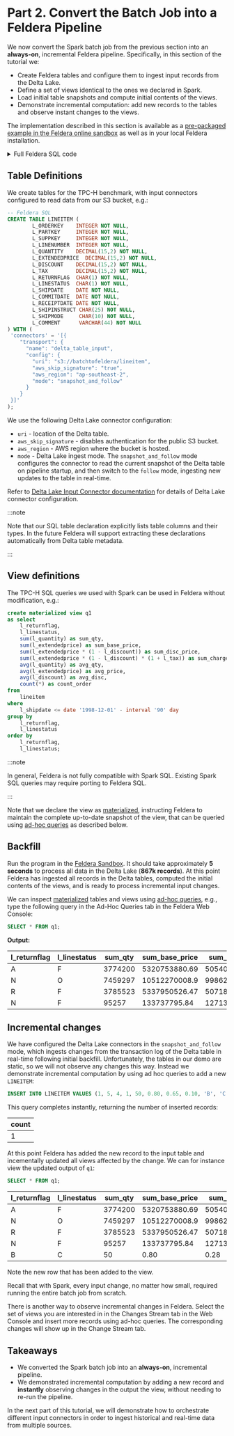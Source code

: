 # Part 2. Convert the Batch Job into a Feldera Pipeline

We now convert the Spark batch job from the previous section into an
**always-on**, incremental Feldera pipeline.
Specifically, in this section of the tutorial we:

- Create Feldera tables and configure them to ingest input records from the Delta Lake.
- Define a set of views identical to the ones we declared in Spark.
- Load initial table snapshots and compute initial contents of the views.
- Demonstrate incremental computation: add new records to the tables and observe
  instant changes to the views.


The implementation described in this section is available as a
[pre-packaged example in the Feldera online sandbox](https://try.feldera.com/create/?name=accelerating-batch-analytics)
as well as in your local Feldera installation.

<details>
<summary> Full Feldera SQL code </summary>

```sql
CREATE TABLE LINEITEM (
        L_ORDERKEY    INTEGER NOT NULL,
        L_PARTKEY     INTEGER NOT NULL,
        L_SUPPKEY     INTEGER NOT NULL,
        L_LINENUMBER  INTEGER NOT NULL,
        L_QUANTITY    DECIMAL(15,2) NOT NULL,
        L_EXTENDEDPRICE  DECIMAL(15,2) NOT NULL,
        L_DISCOUNT    DECIMAL(15,2) NOT NULL,
        L_TAX         DECIMAL(15,2) NOT NULL,
        L_RETURNFLAG  CHAR(1) NOT NULL,
        L_LINESTATUS  CHAR(1) NOT NULL,
        L_SHIPDATE    DATE NOT NULL,
        L_COMMITDATE  DATE NOT NULL,
        L_RECEIPTDATE DATE NOT NULL,
        L_SHIPINSTRUCT CHAR(25) NOT NULL,
        L_SHIPMODE     CHAR(10) NOT NULL,
        L_COMMENT      VARCHAR(44) NOT NULL
) WITH (
 'connectors' = '[{
    "transport": {
      "name": "delta_table_input",
      "config": {
        "uri": "s3://batchtofeldera/lineitem",
        "aws_skip_signature": "true",
        "aws_region": "ap-southeast-2",
        "mode": "snapshot_and_follow"
      }
    }
 }]'
);

CREATE TABLE ORDERS  (
        O_ORDERKEY       INTEGER NOT NULL,
        O_CUSTKEY        INTEGER NOT NULL,
        O_ORDERSTATUS    CHAR(1) NOT NULL,
        O_TOTALPRICE     DECIMAL(15,2) NOT NULL,
        O_ORDERDATE      DATE NOT NULL,
        O_ORDERPRIORITY  CHAR(15) NOT NULL,
        O_CLERK          CHAR(15) NOT NULL,
        O_SHIPPRIORITY   INTEGER NOT NULL,
        O_COMMENT        VARCHAR(79) NOT NULL
) WITH (
 'connectors' = '[{
    "transport": {
      "name": "delta_table_input",
      "config": {
        "uri": "s3://batchtofeldera/orders",
        "aws_skip_signature": "true",
        "aws_region": "ap-southeast-2",
        "mode": "snapshot_and_follow"
      }
    }
 }]'
);

CREATE TABLE PART (
        P_PARTKEY     INTEGER NOT NULL,
        P_NAME        VARCHAR(55) NOT NULL,
        P_MFGR        CHAR(25) NOT NULL,
        P_BRAND       CHAR(10) NOT NULL,
        P_TYPE        VARCHAR(25) NOT NULL,
        P_SIZE        INTEGER NOT NULL,
        P_CONTAINER   CHAR(10) NOT NULL,
        P_RETAILPRICE DECIMAL(15,2) NOT NULL,
        P_COMMENT     VARCHAR(23) NOT NULL
) WITH (
 'connectors' = '[{
    "transport": {
      "name": "delta_table_input",
      "config": {
        "uri": "s3://batchtofeldera/part",
        "aws_skip_signature": "true",
        "aws_region": "ap-southeast-2",
        "mode": "snapshot_and_follow"
      }
    }
 }]'
);

CREATE TABLE CUSTOMER (
        C_CUSTKEY     INTEGER NOT NULL,
        C_NAME        VARCHAR(25) NOT NULL,
        C_ADDRESS     VARCHAR(40) NOT NULL,
        C_NATIONKEY   INTEGER NOT NULL,
        C_PHONE       CHAR(15) NOT NULL,
        C_ACCTBAL     DECIMAL(15,2)   NOT NULL,
        C_MKTSEGMENT  CHAR(10) NOT NULL,
        C_COMMENT     VARCHAR(117) NOT NULL
) WITH (
 'connectors' = '[{
    "transport": {
      "name": "delta_table_input",
      "config": {
        "uri": "s3://batchtofeldera/customer",
        "aws_skip_signature": "true",
        "aws_region": "ap-southeast-2",
        "mode": "snapshot_and_follow"
      }
    }
 }]'
);

CREATE TABLE SUPPLIER (
        S_SUPPKEY     INTEGER NOT NULL,
        S_NAME        CHAR(25) NOT NULL,
        S_ADDRESS     VARCHAR(40) NOT NULL,
        S_NATIONKEY   INTEGER NOT NULL,
        S_PHONE       CHAR(15) NOT NULL,
        S_ACCTBAL     DECIMAL(15,2) NOT NULL,
        S_COMMENT     VARCHAR(101) NOT NULL
) WITH (
 'connectors' = '[{
    "transport": {
      "name": "delta_table_input",
      "config": {
        "uri": "s3://batchtofeldera/supplier",
        "aws_skip_signature": "true",
        "aws_region": "ap-southeast-2",
        "mode": "snapshot_and_follow"
      }
    }
 }]'
);

CREATE TABLE PARTSUPP (
        PS_PARTKEY     INTEGER NOT NULL,
        PS_SUPPKEY     INTEGER NOT NULL,
        PS_AVAILQTY    INTEGER NOT NULL,
        PS_SUPPLYCOST  DECIMAL(15,2)  NOT NULL,
        PS_COMMENT     VARCHAR(199) NOT NULL
) WITH (
 'connectors' = '[{
    "transport": {
      "name": "delta_table_input",
      "config": {
        "uri": "s3://batchtofeldera/partsupp",
        "aws_skip_signature": "true",
        "aws_region": "ap-southeast-2",
        "mode": "snapshot_and_follow"
      }
    }
 }]'
);

CREATE TABLE NATION  (
        N_NATIONKEY  INTEGER NOT NULL,
        N_NAME       CHAR(25) NOT NULL,
        N_REGIONKEY  INTEGER NOT NULL,
        N_COMMENT    VARCHAR(152)
) WITH (
 'connectors' = '[{
    "transport": {
      "name": "delta_table_input",
      "config": {
        "uri": "s3://batchtofeldera/nation",
        "aws_skip_signature": "true",
        "aws_region": "ap-southeast-2",
        "mode": "snapshot_and_follow"
      }
    }
 }]'
);

CREATE TABLE REGION  (
        R_REGIONKEY  INTEGER NOT NULL,
        R_NAME       CHAR(25) NOT NULL,
        R_COMMENT    VARCHAR(152)
) WITH (
 'connectors' = '[{
    "transport": {
      "name": "delta_table_input",
      "config": {
        "uri": "s3://batchtofeldera/region",
        "aws_skip_signature": "true",
        "aws_region": "ap-southeast-2",
        "mode": "snapshot_and_follow"
      }
    }
 }]'
);

create materialized view q1
as select
	l_returnflag,
	l_linestatus,
	sum(l_quantity) as sum_qty,
	sum(l_extendedprice) as sum_base_price,
	sum(l_extendedprice * (1 - l_discount)) as sum_disc_price,
	sum(l_extendedprice * (1 - l_discount) * (1 + l_tax)) as sum_charge,
	avg(l_quantity) as avg_qty,
	avg(l_extendedprice) as avg_price,
	avg(l_discount) as avg_disc,
	count(*) as count_order
from
	lineitem
where
	l_shipdate <= date '1998-12-01' - interval '90' day
group by
	l_returnflag,
	l_linestatus
order by
	l_returnflag,
	l_linestatus;

create materialized view q2
as select
	s_acctbal,
	s_name,
	n_name,
	p_partkey,
	p_mfgr,
	s_address,
	s_phone,
	s_comment
from
	part,
	supplier,
	partsupp,
	nation,
	region
where
	p_partkey = ps_partkey
	and s_suppkey = ps_suppkey
	and p_size = 15
	and p_type like '%BRASS'
	and s_nationkey = n_nationkey
	and n_regionkey = r_regionkey
	and r_name = 'EUROPE'
	and ps_supplycost = (
		select
			min(ps_supplycost)
		from
			partsupp,
			supplier,
			nation,
			region
		where
			p_partkey = ps_partkey
			and s_suppkey = ps_suppkey
			and s_nationkey = n_nationkey
			and n_regionkey = r_regionkey
			and r_name = 'EUROPE'
	)
order by
	s_acctbal desc,
	n_name,
	s_name,
	p_partkey
limit 100;

create materialized view q3
as select
	l_orderkey,
	sum(l_extendedprice * (1 - l_discount)) as revenue,
	o_orderdate,
	o_shippriority
from
	customer,
	orders,
	lineitem
where
	c_mktsegment = 'BUILDING'
	and c_custkey = o_custkey
	and l_orderkey = o_orderkey
	and o_orderdate < date '1995-03-15'
	and l_shipdate > date '1995-03-15'
group by
	l_orderkey,
	o_orderdate,
	o_shippriority
order by
	revenue desc,
	o_orderdate
limit 10;

create materialized view q4
as select
	o_orderpriority,
	count(*) as order_count
from
	orders
where
	o_orderdate >= date '1993-07-01'
	and o_orderdate < date '1993-07-01' + interval '3' month
	and exists (
		select
			*
		from
			lineitem
		where
			l_orderkey = o_orderkey
			and l_commitdate < l_receiptdate
	)
group by
	o_orderpriority
order by
	o_orderpriority;

create materialized view q5
as select
	n_name,
	sum(l_extendedprice * (1 - l_discount)) as revenue
from
	customer,
	orders,
	lineitem,
	supplier,
	nation,
	region
where
	c_custkey = o_custkey
	and l_orderkey = o_orderkey
	and l_suppkey = s_suppkey
	and c_nationkey = s_nationkey
	and s_nationkey = n_nationkey
	and n_regionkey = r_regionkey
	and r_name = 'ASIA'
	and o_orderdate >= date '1994-01-01'
	and o_orderdate < date '1994-01-01' + interval '1' year
group by
	n_name
order by
	revenue desc;

create materialized view q6
as select
	sum(l_extendedprice * l_discount) as revenue
from
	lineitem
where
	l_shipdate >= date '1994-01-01'
	and l_shipdate < date '1994-01-01' + interval '1' year
	and l_discount between .06 - 0.01 and .06 + 0.01
	and l_quantity < 24;

create materialized view q7
as select
	supp_nation,
	cust_nation,
	l_year,
	sum(volume) as revenue
from
	(
		select
			n1.n_name as supp_nation,
			n2.n_name as cust_nation,
			year(l_shipdate) as l_year,
			l_extendedprice * (1 - l_discount) as volume
		from
			supplier,
			lineitem,
			orders,
			customer,
			nation n1,
			nation n2
		where
			s_suppkey = l_suppkey
			and o_orderkey = l_orderkey
			and c_custkey = o_custkey
			and s_nationkey = n1.n_nationkey
			and c_nationkey = n2.n_nationkey
			and (
				(n1.n_name = 'FRANCE' and n2.n_name = 'GERMANY')
				or (n1.n_name = 'GERMANY' and n2.n_name = 'FRANCE')
			)
			and l_shipdate between date '1995-01-01' and date '1996-12-31'
	) as shipping
group by
	supp_nation,
	cust_nation,
	l_year
order by
	supp_nation,
	cust_nation,
	l_year;


create materialized view q8
as select
	o_year,
	sum(case
		when nation = 'BRAZIL' then volume
		else 0
	end) / sum(volume) as mkt_share
from
	(
		select
			year(o_orderdate) as o_year,
			l_extendedprice * (1 - l_discount) as volume,
			n2.n_name as nation
		from
			part,
			supplier,
			lineitem,
			orders,
			customer,
			nation n1,
			nation n2,
			region
		where
			p_partkey = l_partkey
			and s_suppkey = l_suppkey
			and l_orderkey = o_orderkey
			and o_custkey = c_custkey
			and c_nationkey = n1.n_nationkey
			and n1.n_regionkey = r_regionkey
			and r_name = 'AMERICA'
			and s_nationkey = n2.n_nationkey
			and o_orderdate between date '1995-01-01' and date '1996-12-31'
			and p_type = 'ECONOMY ANODIZED STEEL'
	) as all_nations
group by
	o_year
order by
	o_year;

create materialized view q9
as select
	nation,
	o_year,
	sum(amount) as sum_profit
from
	(
		select
			n_name as nation,
			year(o_orderdate) as o_year,
			l_extendedprice * (1 - l_discount) - ps_supplycost * l_quantity as amount
		from
			part,
			supplier,
			lineitem,
			partsupp,
			orders,
			nation
		where
			s_suppkey = l_suppkey
			and ps_suppkey = l_suppkey
			and ps_partkey = l_partkey
			and p_partkey = l_partkey
			and o_orderkey = l_orderkey
			and s_nationkey = n_nationkey
			and p_name like '%green%'
	) as profit
group by
	nation,
	o_year
order by
	nation,
	o_year desc;


create materialized view q10
as select
	c_custkey,
	c_name,
	sum(l_extendedprice * (1 - l_discount)) as revenue,
	c_acctbal,
	n_name,
	c_address,
	c_phone,
	c_comment
from
	customer,
	orders,
	lineitem,
	nation
where
	c_custkey = o_custkey
	and l_orderkey = o_orderkey
	and o_orderdate >= date '1993-10-01'
	and o_orderdate < date '1993-10-01' + interval '3' month
	and l_returnflag = 'R'
	and c_nationkey = n_nationkey
group by
	c_custkey,
	c_name,
	c_acctbal,
	c_phone,
	n_name,
	c_address,
	c_comment
order by
	revenue desc
limit 20;
```
</details>


## Table Definitions

We create tables for the TPC-H benchmark, with input connectors configured to
read data from our S3 bucket, e.g.:

```sql
-- Feldera SQL
CREATE TABLE LINEITEM (
        L_ORDERKEY    INTEGER NOT NULL,
        L_PARTKEY     INTEGER NOT NULL,
        L_SUPPKEY     INTEGER NOT NULL,
        L_LINENUMBER  INTEGER NOT NULL,
        L_QUANTITY    DECIMAL(15,2) NOT NULL,
        L_EXTENDEDPRICE  DECIMAL(15,2) NOT NULL,
        L_DISCOUNT    DECIMAL(15,2) NOT NULL,
        L_TAX         DECIMAL(15,2) NOT NULL,
        L_RETURNFLAG  CHAR(1) NOT NULL,
        L_LINESTATUS  CHAR(1) NOT NULL,
        L_SHIPDATE    DATE NOT NULL,
        L_COMMITDATE  DATE NOT NULL,
        L_RECEIPTDATE DATE NOT NULL,
        L_SHIPINSTRUCT CHAR(25) NOT NULL,
        L_SHIPMODE     CHAR(10) NOT NULL,
        L_COMMENT      VARCHAR(44) NOT NULL
) WITH (
 'connectors' = '[{
    "transport": {
      "name": "delta_table_input",
      "config": {
        "uri": "s3://batchtofeldera/lineitem",
        "aws_skip_signature": "true",
        "aws_region": "ap-southeast-2",
        "mode": "snapshot_and_follow"
      }
    }
 }]'
);
```

We use the following Delta Lake connector configuration:

- `uri` - location of the Delta table.
- `aws_skip_signature` - disables authentication for the public S3 bucket.
- `aws_region` - AWS region where the bucket is hosted.
- `mode` - Delta Lake ingest mode. The `snapshot_and_follow` mode configures the
  connector to read the current snapshot of the Delta table on pipeline startup,
and then switch to the `follow` mode, ingesting new updates to the table in
real-time.

Refer to [Delta Lake Input Connector documentation](/connectors/sources/delta)
for details of Delta Lake connector configuration.

:::note

Note that our SQL table declaration explicitly lists table columns and their
types.  In the future Feldera will support extracting these declarations
automatically from Delta table metadata.

:::

## View definitions

The TPC-H SQL queries we used with Spark can be used in Feldera without
modification, e.g.:

```sql
create materialized view q1
as select
	l_returnflag,
	l_linestatus,
	sum(l_quantity) as sum_qty,
	sum(l_extendedprice) as sum_base_price,
	sum(l_extendedprice * (1 - l_discount)) as sum_disc_price,
	sum(l_extendedprice * (1 - l_discount) * (1 + l_tax)) as sum_charge,
	avg(l_quantity) as avg_qty,
	avg(l_extendedprice) as avg_price,
	avg(l_discount) as avg_disc,
	count(*) as count_order
from
	lineitem
where
	l_shipdate <= date '1998-12-01' - interval '90' day
group by
	l_returnflag,
	l_linestatus
order by
	l_returnflag,
	l_linestatus;
```

:::note

In general, Feldera is not fully compatible with Spark SQL. Existing Spark SQL queries
may require porting to Feldera SQL.

:::


Note that we declare the view as [materialized](/sql/materialized), instructing Feldera
to maintain the complete up-to-date snapshot of the view, that can be queried
using [ad-hoc queries](/sql/ad-hoc) as described below.


## Backfill

Run the program in the [Feldera Sandbox](https://try.feldera.com).  It should take
approximately **5 seconds** to process all data in the Delta Lake (**867k records**).
At this point Feldera has ingested all records in the Delta tables, computed the initial
contents of the views, and is ready to process incremental input changes.

We can inspect [materialized](https://docs.feldera.com/sql/materialized) tables
and views using [ad-hoc queries](/sql/ad-hoc), e.g., type the following query in the Ad-Hoc Queries
tab in the Feldera Web Console:

```sql
SELECT * FROM q1;
```

**Output:**

| l_returnflag | l_linestatus | sum_qty | sum_base_price | sum_disc_price | sum_charge      | avg_qty | avg_price | avg_disc | count_order |
|--------------|--------------|---------|----------------|----------------|-----------------|---------|-----------|----------|-------------|
| A            | F            | 3774200 | 5320753880.69  | 5054096266.682 | 5256751331.449  | 25.53   | 36002.12  | 0.05     | 147790      |
| N            | O            | 7459297 | 10512270008.9  | 9986238338.384 | 10385578376.585 | 25.54   | 36000.92  | 0.05     | 292000      |
| R            | F            | 3785523 | 5337950526.47  | 5071818532.942 | 5274405503.049  | 25.52   | 35994.02  | 0.04     | 148301      |
| N            | F            | 95257   | 133737795.84   | 127132372.651  | 132286291.229   | 25.3    | 35521.32  | 0.04     | 3765        |

## Incremental changes

We have configured the Delta Lake connectors in the `snapshot_and_follow` mode,
which ingests changes from the transaction log of the Delta table in real-time
following initial backfill. Unfortunately, the tables in our demo are static, so we
will not observe any changes this way. Instead we demonstrate incremental
computation by using ad hoc queries to add a new `LINEITEM`:

```sql
INSERT INTO LINEITEM VALUES (1, 5, 4, 1, 50, 0.80, 0.65, 0.10, 'B', 'C', '1998-09-01', '1998-09-01', '1998-09-01', 'DELIVER IN PERSON', 'TRUCK', 'new record insertion')
```

This query completes instantly, returning the number of inserted records:

| count |
|-------|
| 1     |

At this point Feldera has added the new record to the input table and incementally
updated all views affected by the change.  We can for instance view the updated output
of `q1`:

```sql
SELECT * FROM q1;
```

| l_returnflag | l_linestatus | sum_qty | sum_base_price | sum_disc_price | sum_charge      | avg_qty | avg_price | avg_disc | count_order |
|--------------|--------------|---------|----------------|----------------|-----------------|---------|-----------|----------|-------------|
| A            | F            | 3774200 | 5320753880.69  | 5054096266.682 | 5256751331.449  | 25.53   | 36002.12  | 0.05     | 147790      |
| N            | O            | 7459297 | 10512270008.9  | 9986238338.384 | 10385578376.585 | 25.54   | 36000.92  | 0.05     | 292000      |
| R            | F            | 3785523 | 5337950526.47  | 5071818532.942 | 5274405503.049  | 25.52   | 35994.02  | 0.04     | 148301      |
| N            | F            | 95257   | 133737795.84   | 127132372.651  | 132286291.229   | 25.3    | 35521.32  | 0.04     | 3765        |
| B            | C            | 50      | 0.80           | 0.28           | 0.308           | 50      | 0.80      | 0.65     | 1           |

Note the new row that has been added to the view.

Recall that with Spark, every input change, no matter how small, required running the
entire batch job from scratch.

There is another way to observe incremental changes in Feldera. Select the set of views
you are interested in in the Changes Stream tab in the Web Console and insert more records
using ad-hoc queries.  The corresponding changes will show up in the Change Stream tab.

## Takeaways

- We converted the Spark batch job into an **always-on**, incremental pipeline.
- We demonstrated incremental computation by adding a new record and **instantly**
  observing changes in the output the view, without needing to re-run the pipeline.

In the next part of this tutorial, we will demonstrate how to orchestrate different input
connectors in order to ingest historical and real-time data from multiple
sources.
